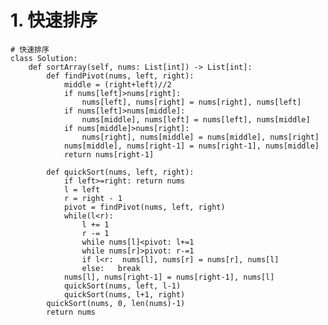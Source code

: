 # 1. 快速排序

    # 快速排序
    class Solution:
        def sortArray(self, nums: List[int]) -> List[int]:
            def findPivot(nums, left, right):
                middle = (right+left)//2
                if nums[left]>nums[right]:
                    nums[left], nums[right] = nums[right], nums[left]
                if nums[left]>nums[middle]:
                    nums[middle], nums[left] = nums[left], nums[middle]
                if nums[middle]>nums[right]:
                    nums[right], nums[middle] = nums[middle], nums[right]
                nums[middle], nums[right-1] = nums[right-1], nums[middle]
                return nums[right-1]
            
            def quickSort(nums, left, right):
                if left>=right: return nums
                l = left
                r = right - 1
                pivot = findPivot(nums, left, right)
                while(l<r):
                    l += 1 
                    r -= 1 
                    while nums[l]<pivot: l+=1
                    while nums[r]>pivot: r-=1
                    if l<r:  nums[l], nums[r] = nums[r], nums[l]
                    else:   break
                nums[l], nums[right-1] = nums[right-1], nums[l]
                quickSort(nums, left, l-1)
                quickSort(nums, l+1, right)
            quickSort(nums, 0, len(nums)-1)
            return nums